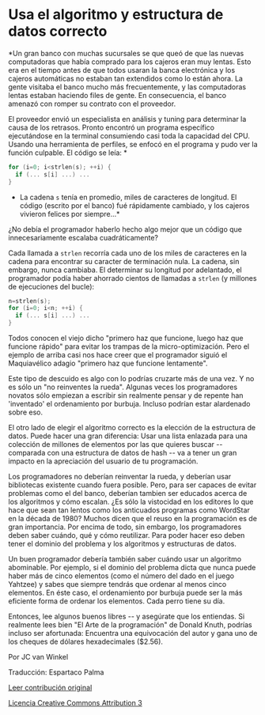 Usa el algoritmo y estructura de datos correcto
===

*Un gran banco con muchas sucursales se que queó de que las nuevas computadoras que había comprado para los cajeros eran muy lentas. Esto era en el tiempo antes de que todos usaran la banca electrónica y los cajeros automáticas no estaban tan extendidos como lo están ahora. La gente visitaba el banco mucho más frecuentemente, y las computadoras lentas estaban haciendo files de gente. En consecuencia, el banco amenazó con romper su contrato con el proveedor. 

El proveedor envió un especialista en análisis y tuning para determinar la causa de los retrasos. Pronto encontró un programa específico ejecutándose en la terminal consumiendo casi toda la capacidad del CPU. Usando una herramienta de perfiles, se enfocó en el programa y pudo ver la función culpable. El código se leía: *


```C
for (i=0; i<strlen(s); ++i) {
  if (... s[i] ...) ...
}
```

* La cadena `s` tenía en promedio, miles de caracteres de longitud. El código (escrito por el banco) fué rápidamente cambiado, y los cajeros vivieron felices por siempre...*

¿No debía el programador haberlo hecho algo mejor que un código que innecesariamente escalaba cuadráticamente?

Cada llamada a `strlen` recorría cada uno de los miles de caracteres en la cadena para encontrar su caracter de terminación nula. La cadena, sin embargo, nunca cambiaba. El determinar su longitud por adelantado, el programador podía haber ahorrado cientos de llamadas a `strlen` (y millones de ejecuciones del bucle):

```C
n=strlen(s);
for (i=0; i<n; ++i) {
  if (... s[i] ...) ...
}
```

Todos conocen el viejo dicho "primero haz que funcione, luego haz que funcione rápido" para evitar los trampas de la micro-optimización. Pero el ejemplo de arriba casi nos hace creer que el programador siguió el Maquiavélico adagio "primero haz que funcione lentamente".

Este tipo de descuido es algo con lo podrías cruzarte más de una vez. Y no es sólo un "no reinventes la rueda". Algunas veces los programadores novatos sólo empiezan a escribir sin realmente pensar y de repente han 'inventado' el ordenamiento por burbuja. Incluso podrían estar alardenado sobre eso.

El otro lado de elegir el algoritmo correcto es la elección de la estructura de datos. Puede hacer una gran diferencia: Usar una lista enlazada para una colección de millones de elementos por las que quieres buscar -- comparada con una estructura de datos de hash -- va a tener un gran impacto en la apreciación del usuario de tu programación.

Los programadores no deberían reinventar la rueda, y deberían usar bibliotecas existente cuando fuera posible. Pero, para ser capaces de evitar problemas como el del banco, deberían tambien ser educados acerca de los algoritmos y cómo escalan. ¿Es sólo la vistocidad en los editores lo que hace que sean tan lentos como los anticuados programas como WordStar en la década de 1980? Muchos dicen que el reuso en la programación es de gran importancia. Por encima de todo, sin embargo, los programadores deben saber cuándo, qué y cómo reutilizar. Para poder hacer eso deben tener el dominio del problema y los algoritmos y estructuras de datos.

Un buen programador debería también saber cuándo usar un algoritmo abominable. Por ejemplo, si el dominio del problema dicta que nunca puede haber más de cinco elementos (como el número del dado en el juego Yahtzee) y sabes que siempre tendrás que ordenar al menos cinco elementos. En éste caso, el ordenamiento por burbuja puede ser la más eficiente forma de ordenar los elementos. Cada perro tiene su día.

Entonces, lee algunos buenos libres -- y asegúrate que los entiendas. Si realmente lees bien "El Arte de la programación" de Donald Knuth, podrías incluso ser afortunada: Encuentra una equivocación del autor y gana uno de los cheques de dólares hexadecimales ($2.56).

Por JC van Winkel 

Traducción: Espartaco Palma

[Leer contribución original](http://programmer.97things.oreilly.com/wiki/index.php/Use_the_Right_Algorithm_and_Data_Structure)

[Licencia Creative Commons Attribution 3](http://creativecommons.org/licenses/by/3.0/us/deed.es)